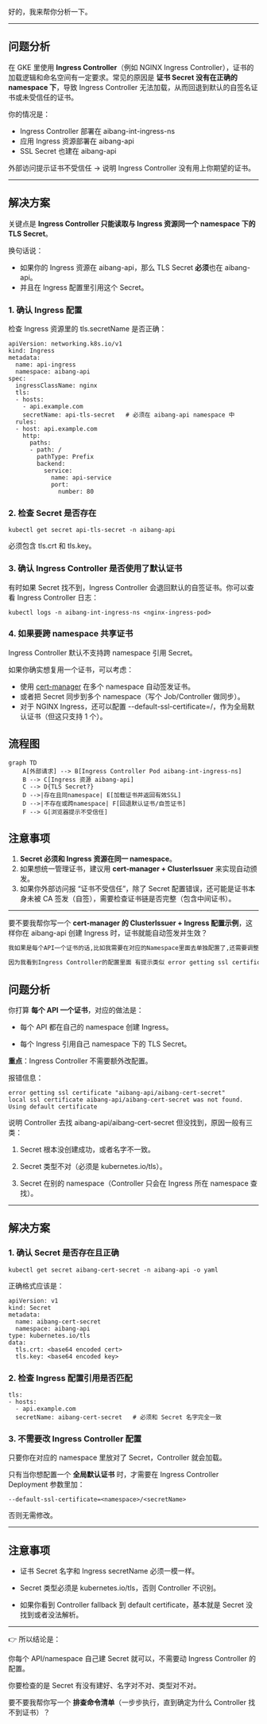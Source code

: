好的，我来帮你分析一下。

---

## **问题分析**

在 GKE 里使用 **Ingress Controller**（例如 NGINX Ingress Controller），证书的加载逻辑和命名空间有一定要求。常见的原因是 **证书 Secret 没有在正确的 namespace 下**，导致 Ingress Controller 无法加载，从而回退到默认的自签名证书或未受信任的证书。

你的情况是：

- Ingress Controller 部署在 aibang-int-ingress-ns
- 应用 Ingress 资源部署在 aibang-api
- SSL Secret 也建在 aibang-api

外部访问提示证书不受信任 → 说明 Ingress Controller 没有用上你期望的证书。

---

## **解决方案**

关键点是 **Ingress Controller 只能读取与 Ingress 资源同一个 namespace 下的 TLS Secret**。

换句话说：

- 如果你的 Ingress 资源在 aibang-api，那么 TLS Secret **必须**也在 aibang-api。
- 并且在 Ingress 配置里引用这个 Secret。

### **1. 确认 Ingress 配置**

检查 Ingress 资源里的 tls.secretName 是否正确：

```
apiVersion: networking.k8s.io/v1
kind: Ingress
metadata:
  name: api-ingress
  namespace: aibang-api
spec:
  ingressClassName: nginx
  tls:
  - hosts:
    - api.example.com
    secretName: api-tls-secret   # 必须在 aibang-api namespace 中
  rules:
  - host: api.example.com
    http:
      paths:
      - path: /
        pathType: Prefix
        backend:
          service:
            name: api-service
            port:
              number: 80
```

### **2. 检查 Secret 是否存在**

```
kubectl get secret api-tls-secret -n aibang-api
```

必须包含 tls.crt 和 tls.key。

### **3. 确认 Ingress Controller 是否使用了默认证书**

有时如果 Secret 找不到，Ingress Controller 会退回默认的自签证书。你可以查看 Ingress Controller 日志：

```
kubectl logs -n aibang-int-ingress-ns <nginx-ingress-pod>
```

### **4. 如果要跨 namespace 共享证书**

Ingress Controller 默认不支持跨 namespace 引用 Secret。

如果你确实想复用一个证书，可以考虑：

- 使用 [cert-manager](https://cert-manager.io/) 在多个 namespace 自动签发证书。
- 或者把 Secret 同步到多个 namespace（写个 Job/Controller 做同步）。
- 对于 NGINX Ingress，还可以配置 --default-ssl-certificate=<namespace>/<secret>，作为全局默认证书（但这只支持 1 个）。

## **流程图**

```mermaid
graph TD
    A[外部请求] --> B[Ingress Controller Pod aibang-int-ingress-ns]
    B --> C[Ingress 资源 aibang-api]
    C --> D{TLS Secret?}
    D -->|存在且同namespace| E[加载证书并返回有效SSL]
    D -->|不存在或跨namespace| F[回退默认证书/自签证书]
    F --> G[浏览器提示不受信任]
```



## **注意事项**

1. **Secret 必须和 Ingress 资源在同一 namespace**。
2. 如果想统一管理证书，建议用 **cert-manager + ClusterIssuer** 来实现自动颁发。
3. 如果你外部访问报 “证书不受信任”，除了 Secret 配置错误，还可能是证书本身未被 CA 签发（自签），需要检查证书链是否完整（包含中间证书）。

---

要不要我帮你写一个 **cert-manager 的 ClusterIssuer + Ingress 配置示例**，这样你在 aibang-api 创建 Ingress 时，证书就能自动签发并生效？


```bash
我如果是每个API一个证书的话,比如我需要在对应的Namespace里面去单独配置了,还需要调整我的ingress Controller这个资源配置么?

因为我看到Ingress Controller的配置里面 有提示类似 error getting ssl certificate "aibang-api/aibang-cert-secret" local ssl certificate aibnag-api/aibang-cert-secret was not found. Using default certificate
```

## **问题分析**

  

你打算 **每个 API 一个证书**，对应的做法是：

- 每个 API 都在自己的 namespace 创建 Ingress。
    
- 每个 Ingress 引用自己 namespace 下的 TLS Secret。
    

  

**重点**：Ingress Controller 不需要额外改配置。

报错信息：

```
error getting ssl certificate "aibang-api/aibang-cert-secret" 
local ssl certificate aibang-api/aibang-cert-secret was not found. 
Using default certificate
```

说明 Controller 去找 aibang-api/aibang-cert-secret 但没找到，原因一般有三类：

1. Secret 根本没创建成功，或者名字不一致。
    
2. Secret 类型不对（必须是 kubernetes.io/tls）。
    
3. Secret 在别的 namespace（Controller 只会在 Ingress 所在 namespace 查找）。
    

---

## **解决方案**

  

### **1. 确认 Secret 是否存在且正确**

```
kubectl get secret aibang-cert-secret -n aibang-api -o yaml
```

正确格式应该是：

```
apiVersion: v1
kind: Secret
metadata:
  name: aibang-cert-secret
  namespace: aibang-api
type: kubernetes.io/tls
data:
  tls.crt: <base64 encoded cert>
  tls.key: <base64 encoded key>
```

### **2. 检查 Ingress 配置引用是否匹配**

```
tls:
- hosts:
  - api.example.com
  secretName: aibang-cert-secret   # 必须和 Secret 名字完全一致
```

### **3. 不需要改 Ingress Controller 配置**

  

只要你在对应的 namespace 里放对了 Secret，Controller 就会加载。

只有当你想配置一个 **全局默认证书** 时，才需要在 Ingress Controller Deployment 参数里加：

```
--default-ssl-certificate=<namespace>/<secretName>
```

否则无需修改。

---

## **注意事项**

- 证书 Secret 名字和 Ingress secretName 必须一模一样。
    
- Secret 类型必须是 kubernetes.io/tls，否则 Controller 不识别。
    
- 如果你看到 Controller fallback 到 default certificate，基本就是 Secret 没找到或者没法解析。
    

---

👉 所以结论是：

你每个 API/namespace 自己建 Secret 就可以，不需要动 Ingress Controller 的配置。

你要检查的是 Secret 有没有建好、名字对不对、类型对不对。

  

要不要我帮你写一个 **排查命令清单**（一步步执行，直到确定为什么 Controller 找不到证书）？